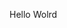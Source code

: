Hello Wolrd


















































































































































































































































































































































































































































































































































































































































































































































































































































































































































































































































































































































































































































































































































































































































































































































































































































































































































































































































































































































































































































































































































































































































































































































































































































































































































































































































































































































































































































































































































































































































































































































































































































































































































































































































































































































































































































































































































































































































































































































































































































































































































































































































































































































































































































































































































































































































































